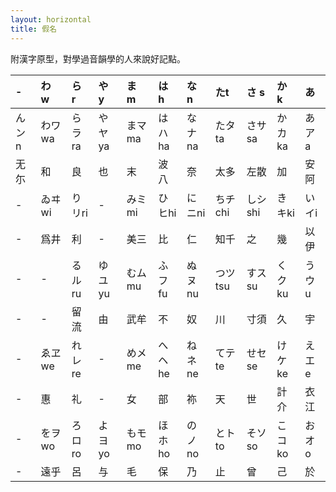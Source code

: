 ```yaml
---
layout: horizontal
title: 假名
---
```

附漢字原型，對學過音韻學的人來說好記點。

<table>
<thead>
<tr>
<th align="left">-</th>
<th align="left">わ w</th>
<th align="left">ら r</th>
<th align="left">や y</th>
<th align="left">ま m</th>
<th align="left">は h</th>
<th align="left">な n</th>
<th align="left">たt</th>
<th align="left">さ s</th>
<th align="left">か k</th>
<th align="left">あ</th>
</tr>
</thead>
<tbody>
<tr>
<td align="left">んンn</td>
<td align="left">わワwa</td>
<td align="left">らラra</td>
<td align="left">やヤya</td>
<td align="left">まマma</td>
<td align="left">はハha</td>
<td align="left">なナna</td>
<td align="left">たタta</td>
<td align="left">さサsa</td>
<td align="left">かカka</td>
<td align="left">あアa</td>
</tr>
<tr>
<td align="left">无尓</td>
<td align="left">和</td>
<td align="left">良</td>
<td align="left">也</td>
<td align="left">末</td>
<td align="left">波八</td>
<td align="left">奈</td>
<td align="left">太多</td>
<td align="left">左散</td>
<td align="left">加</td>
<td align="left">安阿</td>
</tr>
<tr>
<td align="left">-</td>
<td align="left">ゐヰwi</td>
<td align="left">りリri</td>
<td align="left">-</td>
<td align="left">みミmi</td>
<td align="left">ひヒhi</td>
<td align="left">にニni</td>
<td align="left">ちチchi</td>
<td align="left">しシshi</td>
<td align="left">きキki</td>
<td align="left">いイi</td>
</tr>
<tr>
<td align="left">-</td>
<td align="left">爲井</td>
<td align="left">利</td>
<td align="left">-</td>
<td align="left">美三</td>
<td align="left">比</td>
<td align="left">仁</td>
<td align="left">知千</td>
<td align="left">之</td>
<td align="left">幾</td>
<td align="left">以伊</td>
</tr>
<tr>
<td align="left">-</td>
<td align="left">-</td>
<td align="left">るルru</td>
<td align="left">ゆユyu</td>
<td align="left">むムmu</td>
<td align="left">ふフfu</td>
<td align="left">ぬヌnu</td>
<td align="left">つツtsu</td>
<td align="left">すスsu</td>
<td align="left">くクku</td>
<td align="left">うウu</td>
</tr>
<tr>
<td align="left">-</td>
<td align="left">-</td>
<td align="left">留流</td>
<td align="left">由</td>
<td align="left">武牟</td>
<td align="left">不</td>
<td align="left">奴</td>
<td align="left">川</td>
<td align="left">寸須</td>
<td align="left">久</td>
<td align="left">宇</td>
</tr>
<tr>
<td align="left">-</td>
<td align="left">ゑヱwe</td>
<td align="left">れレre</td>
<td align="left">-</td>
<td align="left">めメme</td>
<td align="left">へヘhe</td>
<td align="left">ねネne</td>
<td align="left">てテte</td>
<td align="left">せセse</td>
<td align="left">けケke</td>
<td align="left">えエe</td>
</tr>
<tr>
<td align="left">-</td>
<td align="left">惠</td>
<td align="left">礼</td>
<td align="left">-</td>
<td align="left">女</td>
<td align="left">部</td>
<td align="left">祢</td>
<td align="left">天</td>
<td align="left">世</td>
<td align="left">計介</td>
<td align="left">衣江</td>
</tr>
<tr>
<td align="left">-</td>
<td align="left">をヲwo</td>
<td align="left">ろロro</td>
<td align="left">よヨyo</td>
<td align="left">もモmo</td>
<td align="left">ほホho</td>
<td align="left">のノno</td>
<td align="left">とトto</td>
<td align="left">そソso</td>
<td align="left">こコko</td>
<td align="left">おオo</td>
</tr>
<tr>
<td align="left">-</td>
<td align="left">遠乎</td>
<td align="left">呂</td>
<td align="left">与</td>
<td align="left">毛</td>
<td align="left">保</td>
<td align="left">乃</td>
<td align="left">止</td>
<td align="left">曾</td>
<td align="left">己</td>
<td align="left">於</td>
</tr>
</tbody>
</table>